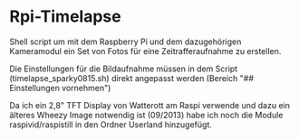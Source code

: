 Rpi-Timelapse
=============

Shell script um mit dem Raspberry Pi und dem dazugehörigen Kameramodul ein Set von Fotos für eine Zeitrafferaufnahme zu erstellen.

Die Einstellungen für die Bildaufnahme müssen in dem Script (timelapse_sparky0815.sh) direkt angepasst werden (Bereich "## Einstellungen vornehmen")

Da ich ein 2,8" TFT Display von Watterott am Raspi verwende und dazu ein älteres Wheezy Image notwendig ist (09/2013) habe ich noch die Module raspivid/raspistill in den Ordner Userland hinzugefügt.
